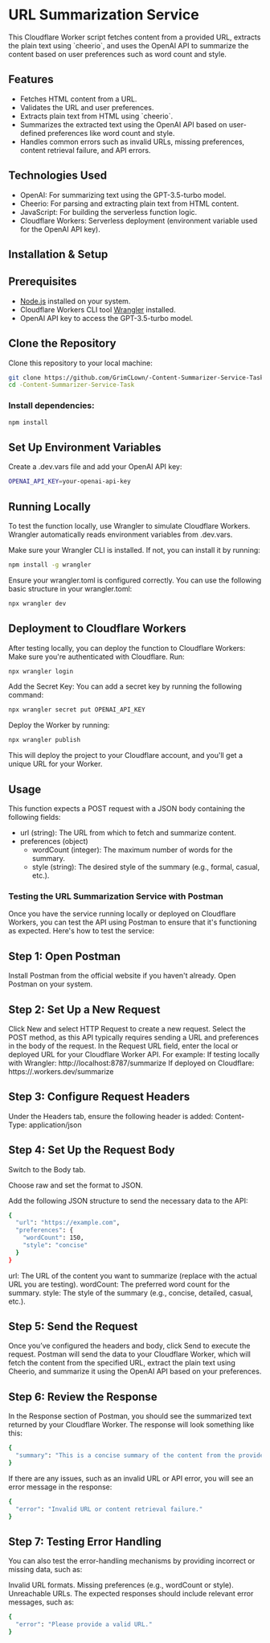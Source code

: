 # URL Summarization Service

This Cloudflare Worker script fetches content from a provided URL, extracts the plain text using \`cheerio\`, and uses the OpenAI API to summarize the content based on user preferences such as word count and style.

## Features

- Fetches HTML content from a URL.
- Validates the URL and user preferences.
- Extracts plain text from HTML using \`cheerio\`.
- Summarizes the extracted text using the OpenAI API based on user-defined preferences like word count and style.
- Handles common errors such as invalid URLs, missing preferences, content retrieval failure, and API errors.

## Technologies Used

- OpenAI: For summarizing text using the GPT-3.5-turbo model.
- Cheerio: For parsing and extracting plain text from HTML content.
- JavaScript: For building the serverless function logic.
- Cloudflare Workers: Serverless deployment (environment variable used for the OpenAI API key).

## Installation & Setup

## Prerequisites

- [Node.js](https://nodejs.org/en/) installed on your system.
- Cloudflare Workers CLI tool [Wrangler](https://developers.cloudflare.com/workers/wrangler/get-started/) installed.
- OpenAI API key to access the GPT-3.5-turbo model.

## Clone the Repository

Clone this repository to your local machine:

```bash
git clone https://github.com/GrimCLown/-Content-Summarizer-Service-Task.git
cd -Content-Summarizer-Service-Task
```

### Install dependencies:

```bash
npm install
```

## Set Up Environment Variables
Create a .dev.vars file and add your OpenAI API key:
```bash
OPENAI_API_KEY=your-openai-api-key
```

## Running Locally
To test the function locally, use Wrangler to simulate Cloudflare Workers. Wrangler automatically reads environment variables from .dev.vars.

Make sure your Wrangler CLI is installed. If not, you can install it by running:
```bash
npm install -g wrangler
```
Ensure your wrangler.toml is configured correctly. You can use the following basic structure in your wrangler.toml:
```bash
npx wrangler dev
```

## Deployment to Cloudflare Workers
After testing locally, you can deploy the function to Cloudflare Workers:
Make sure you're authenticated with Cloudflare. Run:
```bash
npx wrangler login
```
Add the Secret Key: You can add a secret key by running the following command:
```bash
npx wrangler secret put OPENAI_API_KEY
```
Deploy the Worker by running:
```bash
npx wrangler publish
```
This will deploy the project to your Cloudflare account, and you'll get a unique URL for your Worker.

## Usage
This function expects a POST request with a JSON body containing the following fields:
- url (string): The URL from which to fetch and summarize content.
- preferences (object)
  - wordCount (integer): The maximum number of words for the summary.
  - style (string): The desired style of the summary (e.g., formal, casual, etc.).
 
### Testing the URL Summarization Service with Postman
Once you have the service running locally or deployed on Cloudflare Workers, you can test the API using Postman to ensure that it's functioning as expected. Here's how to test the service:

## Step 1: Open Postman
Install Postman from the official website if you haven't already.
Open Postman on your system.

## Step 2: Set Up a New Request
Click New and select HTTP Request to create a new request.
Select the POST method, as this API typically requires sending a URL and preferences in the body of the request.
In the Request URL field, enter the local or deployed URL for your Cloudflare Worker API. For example:
If testing locally with Wrangler: http://localhost:8787/summarize
If deployed on Cloudflare: https://<your-worker-name>.workers.dev/summarize

## Step 3: Configure Request Headers
Under the Headers tab, ensure the following header is added:
Content-Type: application/json

## Step 4: Set Up the Request Body
Switch to the Body tab.

Choose raw and set the format to JSON.

Add the following JSON structure to send the necessary data to the API:
```bash
{
  "url": "https://example.com",
  "preferences": {
    "wordCount": 150,
    "style": "concise"
  }
}
```
url: The URL of the content you want to summarize (replace with the actual URL you are testing).
wordCount: The preferred word count for the summary.
style: The style of the summary (e.g., concise, detailed, casual, etc.).

## Step 5: Send the Request
Once you’ve configured the headers and body, click Send to execute the request.
Postman will send the data to your Cloudflare Worker, which will fetch the content from the specified URL, extract the plain text using Cheerio, and summarize it using the OpenAI API based on your preferences.

## Step 6: Review the Response
In the Response section of Postman, you should see the summarized text returned by your Cloudflare Worker.
The response will look something like this:
```bash
{
  "summary": "This is a concise summary of the content from the provided URL."
}
```
If there are any issues, such as an invalid URL or API error, you will see an error message in the response:

```bash
{
  "error": "Invalid URL or content retrieval failure."
}
```

## Step 7: Testing Error Handling
You can also test the error-handling mechanisms by providing incorrect or missing data, such as:

Invalid URL formats.
Missing preferences (e.g., wordCount or style).
Unreachable URLs.
The expected responses should include relevant error messages, such as:

```bash
{
  "error": "Please provide a valid URL."
}
```

